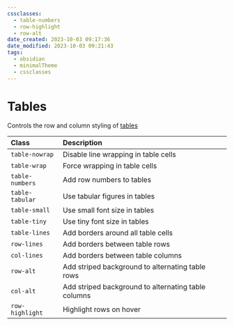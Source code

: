 ```yaml
---
cssclasses:
  - table-numbers
  - row-highlight
  - row-alt
date_created: 2023-10-03 09:17:36
date_modified: 2023-10-03 09:21:43
tags:
  - obsidian
  - minimalTheme
  - cssclasses
---
```

# Tables

Controls the row and column styling of [tables](https://minimal.guide/tables)

|Class|Description|
|:--|:--|
|`table-nowrap`|Disable line wrapping in table cells|
|`table-wrap`|Force wrapping in table cells|
|`table-numbers`|Add row numbers to tables|
|`table-tabular`|Use tabular figures in tables|
|`table-small`|Use small font size in tables|
|`table-tiny`|Use tiny font size in tables|
|`table-lines`|Add borders around all table cells|
|`row-lines`|Add borders between table rows|
|`col-lines`|Add borders between table columns|
|`row-alt`|Add striped background to alternating table rows|
|`col-alt`|Add striped background to alternating table columns|
|`row-highlight`|Highlight rows on hover|
